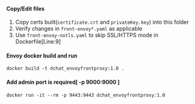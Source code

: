 

#### Copy/Edit files
1. Copy certs built(`certificate.crt` and `privateKey.key`) into this folder
2. Verify changes in `front-envoy*.yaml` as applicable
3. Use `front-envoy-notls.yaml` to skip SSL/HTTPS mode in Dockerfile[Line:9]

#### Envoy docker build and run

`docker build -t dchat_envoyfrontproxy:1.0 .`

#### Add admin port is required[ -p 9000:9000 ]
`docker run -it --rm -p 9443:9443 dchat_envoyfrontproxy:1.0`
